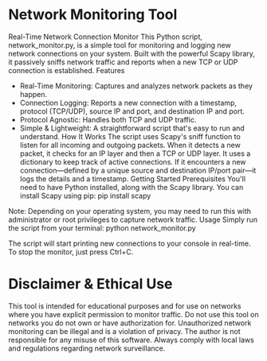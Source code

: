 # Network Monitoring Tool

Real-Time Network Connection Monitor
This Python script, network_monitor.py, is a simple tool for monitoring and logging new network connections on your system. Built with the powerful Scapy library, it passively sniffs network traffic and reports when a new TCP or UDP connection is established.
Features
 * Real-Time Monitoring: Captures and analyzes network packets as they happen.
 * Connection Logging: Reports a new connection with a timestamp, protocol (TCP/UDP), source IP and port, and destination IP and port.
 * Protocol Agnostic: Handles both TCP and UDP traffic.
 * Simple & Lightweight: A straightforward script that's easy to run and understand.
How It Works
The script uses Scapy's sniff function to listen for all incoming and outgoing packets. When it detects a new packet, it checks for an IP layer and then a TCP or UDP layer. It uses a dictionary to keep track of active connections. If it encounters a new connection—defined by a unique source and destination IP/port pair—it logs the details and a timestamp.
Getting Started
Prerequisites
You'll need to have Python installed, along with the Scapy library. You can install Scapy using pip:
pip install scapy

Note: Depending on your operating system, you may need to run this with administrator or root privileges to capture network traffic.
Usage
Simply run the script from your terminal:
python network_monitor.py

The script will start printing new connections to your console in real-time. To stop the monitor, just press Ctrl+C.

# Disclaimer & Ethical Use

This tool is intended for educational purposes and for use on networks where you have explicit permission to monitor traffic. Do not use this tool on networks you do not own or have authorization for. Unauthorized network monitoring can be illegal and is a violation of privacy.
The author is not responsible for any misuse of this software. Always comply with local laws and regulations regarding network surveillance.
